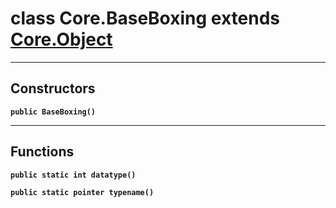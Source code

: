 class Core.BaseBoxing extends [Core.Object](Core.Object.md)
===

---
Constructors
---

__`public BaseBoxing()`__
<div style="margin:1em">

</div>


---
Functions
---

__`public static int datatype()`__
<div style="margin:1em">

</div>


__`public static pointer typename()`__
<div style="margin:1em">

</div>

